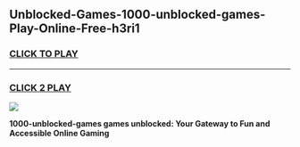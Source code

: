 
## Unblocked-Games-1000-unblocked-games-Play-Online-Free-h3ri1
<h3>
<a href="https://premium76.site?title=1000-unblocked-games&ref=26A">CLICK TO PLAY</a></h3>
<hr>

<h3>
<a href="https://premium76.site?title=1000-unblocked-games&ref=26A">CLICK 2 PLAY</a>
  
</h3>

<a href="https://premium76.site?title=1000-unblocked-games&ref=26A"><img src="https://clearcache.store/games.png"></a>


**1000-unblocked-games games unblocked: Your Gateway to Fun and Accessible Online Gaming**
